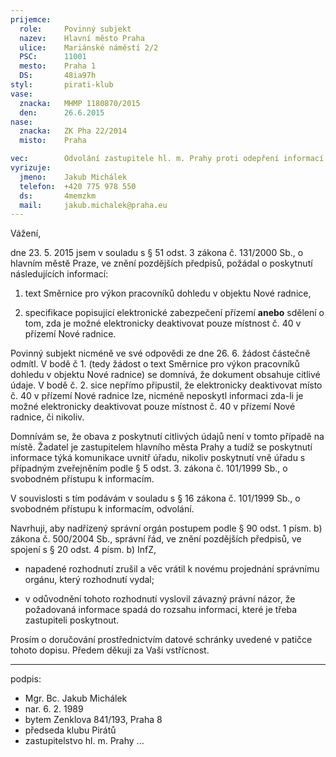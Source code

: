 ```yaml
---
prijemce: 
  role:     Povinný subjekt
  nazev:    Hlavní město Praha
  ulice:    Mariánské náměstí 2/2
  PSC:      11001
  mesto:    Praha 1
  DS:       48ia97h
styl:       pirati-klub
vase:
  znacka:   MHMP 1180870/2015
  den:      26.6.2015
nase:
  znacka:   ZK Pha 22/2014
  misto:    Praha

vec:        Odvolání zastupitele hl. m. Prahy proti odepření informací
vyrizuje:   
  jmeno:    Jakub Michálek
  telefon:  +420 775 978 550
  ds:       4memzkm
  mail:     jakub.michalek@praha.eu
---
```


Vážení,

dne 23. 5. 2015 jsem v souladu s § 51 odst. 3 zákona č. 131/2000 Sb., o hlavním městě Praze, ve znění pozdějších předpisů, požádal o poskytnutí následujících informací:

1. text Směrnice pro výkon pracovníků dohledu v objektu Nové radnice,

2. specifikace popisující elektronické zabezpečení přízemí **anebo** sdělení o tom, zda je
možné elektronicky deaktivovat pouze místnost č. 40 v přízemí Nové radnice.

Povinný subjekt nicméně ve své odpovědi ze dne 26. 6. žádost částečně odmítl. V bodě č 1. (tedy žádost o text Směrnice pro výkon pracovníků dohledu v objektu Nové radnice) se domnívá, že dokument obsahuje citlivé údaje. V bodě č. 2. sice nepřímo připustil, že elektronicky deaktivovat místo č. 40 v přízemí Nové radnice lze, nicméně neposkytl informaci zda-li je možné elektronicky deaktivovat pouze místnost č. 40 v přízemí Nové radnice, či nikoliv.

Domnívám se, že obava z poskytnutí citlivých údajů není v tomto případě na místě. Žadatel je zastupitelem hlavního města Prahy a tudíž se poskytnutí informace týká komunikace uvnitř úřadu, nikoliv poskytnutí vně úřadu s případným zveřejněním podle § 5 odst. 3. zákona č. 101/1999 Sb., o svobodném přístupu k informacím.

V souvislosti s tím podávám v souladu s § 16 zákona č. 101/1999 Sb., o svobodném přístupu k informacím, odvolání. 

Navrhuji, aby nadřízený správní orgán postupem podle § 90 odst. 1 písm. b) zákona č. 500/2004 Sb., správní řád, ve znění pozdějších předpisů, ve spojení s § 20 odst. 4 písm. b) InfZ,

* napadené rozhodnutí zrušil a věc vrátil k novému projednání správnímu orgánu, který rozhodnutí vydal; 

* v odůvodnění tohoto rozhodnutí vyslovil závazný právní názor, že požadovaná informace spadá do rozsahu informací, které je třeba zastupiteli poskytnout.

Prosím o doručování prostřednictvím datové schránky uvedené v patičce tohoto dopisu. Předem děkuji za Vaši vstřícnost.

---
podpis: 
  - Mgr. Bc. Jakub Michálek
  - nar. 6. 2. 1989
  - bytem Zenklova 841/193, Praha 8
  - předseda klubu Pirátů
  - zastupitelstvo hl. m. Prahy
...
